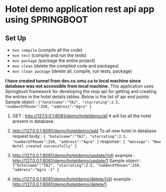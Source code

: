 # Hotel demo application rest api app using SPRINGBOOT 

## Set Up
* `mvn compile` (compile all the code)
* `mvn test` (compile and run the tests)
* `mvn package` (package the entire project)
* `mvn clean` (delete the compiled code and packages)
* `mvn clean package` (delete all, compile, run tests, package)

**I have created tunnel from dev.cs.smu.ca to local machine since database was not accessible from local machine.**
This application uses Springboot framework for developing the resp api for getting and creating the entries in the hotel details tables.
Below is the list of api end points 
Sample object : 
`{"hotelname":"TAJ",
"starrating":2.5,
"numberOfRooms":250,
"address":"Agra"
}`
1. GET : http://127.0.0.1:8081/demo/hoteldemo/all It will list all the hotel present in database.
2. http://127.0.0.1:8081/demo/hoteldemo/add    To all new hotel in database 
request body :
   `{
"hotelname":"TAJ",
"starrating":2.5,
"numberOfRooms":250,
"address":"Agra"
}`
response : `{
   "message": "New Hotel created successfully"
   }`
   
3. http://127.0.0.1:8081/demo/hoteldemo/update/{id}
example : http://127.0.0.1:8081/demo/hoteldemo/update/1
Sample object :
`{"hotelname":"TAJ",
"starrating":2.5,
"numberOfRooms":250,
"address":"Agra -1"
} ` 
4. http://127.0.0.1:8081/demo/hoteldemo/delete/{id} 
example : http://127.0.0.1:8081/demo/hoteldemo/delete/1






